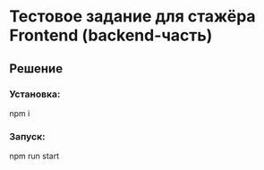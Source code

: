 # Тестовое задание для стажёра Frontend (backend-часть)

## Решение
### Установка:

npm i

### Запуск:
npm run start